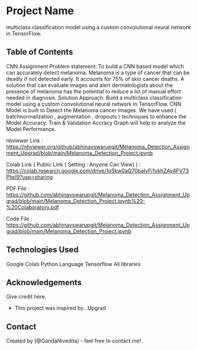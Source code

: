 # Project Name
 multiclass classification model using a custom convolutional neural network in TensorFlow.

## Table of Contents
CNN Assignment
Problem statement: To build a CNN based model which can accurately detect melanoma. Melanoma is a type of cancer that can be deadly if not detected early. It accounts for 75% of skin cancer deaths. A solution that can evaluate images and alert dermatologists about the presence of melanoma has the potential to reduce a lot of manual effort needed in diagnosis.
Solution Approach: Build a multiclass classification model using a custom convolutional neural network in TensorFlow.
CNN Model is built to Detect the Melanoma cancer Images.
We have used ( batchnormalization , augmentation , dropouts ) techniques to enhance the Model Accuracy.
Train & Validation Accracy Graph will help to analyze the Model Performance.

nbviewer Link : https://nbviewer.org/github/abhinavswarupgit/Melanoma_Detection_Assignment_Upgrad/blob/main/Melanoma_Detection_Project.ipynb

Colab Link ( Public Link ( Setting : Anyone Can View) ) : https://colab.research.google.com/drive/1o5kw0aQ70baIyFj1vkhZAv4FV73PlwI9?usp=sharing

PDF File : https://github.com/abhinavswarupgit/Melanoma_Detection_Assignment_Upgrad/blob/main/Melanoma_Detection_Project.ipynb%20-%20Colaboratory.pdf

Code File : https://github.com/abhinavswarupgit/Melanoma_Detection_Assignment_Upgrad/blob/main/Melanoma_Detection_Project.ipynb

<!-- You don't have to answer all the questions - just the ones relevant to your project. -->


## Technologies Used
Google Colab
Python Language 
Tensorflow 
All libraries 

## Acknowledgements
Give credit here.
- This project was inspired by...Upgrad

## Contact
Created by [@GandaNivedita] - feel free to contact me!


<!-- Optional -->
<!-- ## License -->
<!-- This project is open source and available under the [... License](). -->

<!-- You don't have to include all sections - just the one's relevant to your project -->
